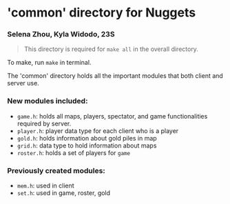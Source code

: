 # 'common' directory for Nuggets

### Selena Zhou, Kyla Widodo, 23S

> This directory is required for `make all` in the overall directory.

To make, run `make` in terminal.

The 'common' directory holds all the important modules that both client and server use.

### New modules included:
* `game.h`: holds all maps, players, spectator, and game functionalities required by server.
* `player.h`: player data type for each client who is a player
* `gold.h`: holds information about gold piles in map
* `grid.h`: data type to hold information about maps
* `roster.h`: holds a set of players for `game`

### Previously created modules:
* `mem.h`: used in client
* `set.h`: used in game, roster, gold
